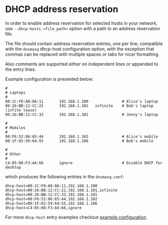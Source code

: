 # DHCP address reservation

In order to enable address reservation for selected hosts in your network, use `--dhcp-hosts <file_path>` option with a path to an address reservation file.

The file should contain address reservation entries, one per line, compatible with the `dnsmasq` dhcp-host configuration option, with the exception that commas can be replaced with multiple spaces or tabs for nicer formatting.

Also comments are supported either on independent lines or appended to the entry lines.

Example configuration is presented below:

```
#
# Laptops
#
00:1C:F0:A8:0A:11       192.168.1.100               # Alice's laptop
00:26:BB:12:CC:22       192.168.1.101   infinite    # Bob's laptop (infite lease)
00:26:BB:12:CC:33       192.168.1.101               # Jenny's laptop

#
# Mobiles
#
90:F6:52:06:65:44       192.168.1.102               # Alice's mobile
80:1F:02:59:64:55       192.168.1.106               # Bob's mobile

#
# Other
#
C4:85:08:F3:A4:66       ignore                      # Disable DHCP for desktop
```

which produces the following entries in the `dnsmasq.conf`:

```
dhcp-host=00:1C:F0:A8:0A:11,192.168.1.100
dhcp-host=00:26:BB:12:CC:22,192.168.1.101,infinite
dhcp-host=00:26:BB:12:CC:33,192.168.1.101
dhcp-host=90:F6:52:06:65:44,192.168.1.102
dhcp-host=80:1F:02:59:64:55,192.168.1.106
dhcp-host=C4:85:08:F3:A4:66,ignore
```

For more `dhcp-host` entry examples checkout [example configuration](http://oss.segetech.com/intra/srv/dnsmasq.conf).
